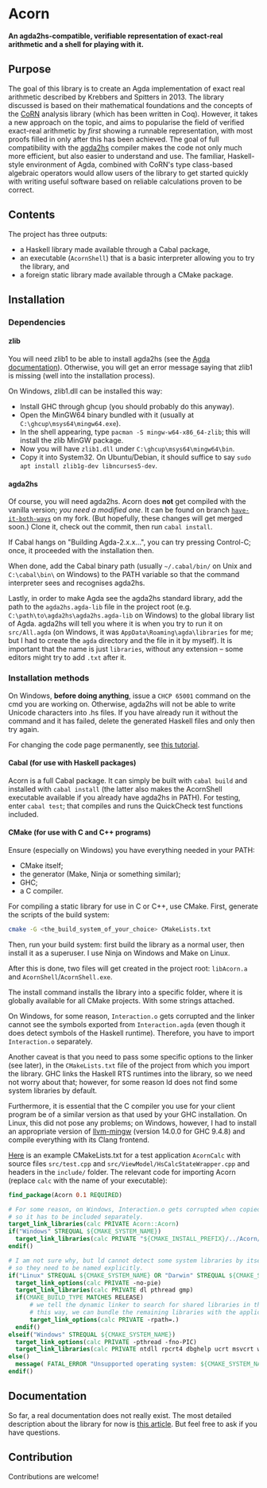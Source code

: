 # Acorn
**An agda2hs-compatible, verifiable representation of exact-real arithmetic
and a shell for playing with it.**

## Purpose

The goal of this library is to create an Agda implementation of exact real arithmetic
described by Krebbers and Spitters in 2013.
The library discussed is based on their mathematical foundations
and the concepts of the [CoRN](https://github.com/coq-community/corn/) analysis library
(which has been written in Coq).
However, it takes a new approach on the topic,
and aims to popularise the field of verified exact-real arithmetic
by _first_ showing a runnable representation,
with most proofs filled in only after this has been achieved.
The goal of full compatibility with the [agda2hs](https://github.com/agda/agda2hs) compiler
makes the code not only much more efficient,
but also easier to understand and use.
The familiar, Haskell-style environment of Agda,
combined with CoRN's type class-based algebraic operators
would allow users of the library
to get started quickly with writing useful software
based on reliable calculations
proven to be correct.

## Contents

The project has three outputs:
- a Haskell library made available through a Cabal package,
- an executable (`AcornShell`) that is a basic interpreter allowing you to try the library, and
- a foreign static library made available through a CMake package.

## Installation

### Dependencies

#### zlib

You will need zlib1 to be able to install agda2hs
(see the [Agda documentation](https://agda.readthedocs.io/en/v2.5.4.1/getting-started/prerequisites.html)).
Otherwise, you will get an error message saying that zlib1 is missing
(well into the installation process).

On Windows, zlib1.dll can be installed this way:
- Install GHC through ghcup (you should probably do this anyway).
- Open the MinGW64 binary bundled with it (usually at `C:\ghcup\msys64\mingw64.exe`).
- In the shell appearing, type `pacman -S mingw-w64-x86_64-zlib`; this will install the zlib MinGW package.
- Now you will have `zlib1.dll` under `C:\ghcup\msys64\mingw64\bin`.
- Copy it into System32.
On Ubuntu/Debian, it should suffice to say `sudo apt install zlib1g-dev libncurses5-dev`.

#### agda2hs

Of course, you will need agda2hs.
Acorn does **not** get compiled with the vanilla version;
_you need a modified one_.
It can be found on branch [`have-it-both-ways`](https://github.com/viktorcsimma/agda2hs/commit/a3c83ad3be876ce0c7aa31157f3107843bf2f465) on my fork.
(But hopefully, these changes will get merged soon.)
Clone it, check out the commit, then run `cabal install`.

If Cabal hangs on "Building Agda-2.x.x...", you can try pressing Control-C;
once, it proceeded with the installation then.

When done, add the Cabal binary path
(usually `~/.cabal/bin/` on Unix and `C:\cabal\bin\` on Windows)
to the PATH variable
so that the command interpreter sees and recognises agda2hs.

Lastly, in order to make Agda see the agda2hs standard library,
add the path to the `agda2hs.agda-lib` file in the project root
(e.g. `C:\path\to\agda2hs\agda2hs.agda-lib` on Windows)
to the global library list of Agda.
agda2hs will tell you where it is when you try to run it on `src/All.agda`
(on Windows, it was `AppData\Roaming\agda\libraries` for me;
but I had to create the `agda` directory and the file in it by myself).
It is important that the name is just `libraries`, without any extension –
some editors might try to add `.txt` after it.

### Installation methods

On Windows, **before doing anything**,
issue a `CHCP 65001` command on the cmd you are working on.
Otherwise, agda2hs will not be able to write Unicode characters
into .hs files.
If you have already run it without the command and it has failed,
delete the generated Haskell files and only then try again.

For changing the code page permanently,
see [this tutorial](https://www.scaledeskit.net/post/How-to-set-default-charset-in-Windows-cmd).

#### Cabal (for use with Haskell packages)

Acorn is a full Cabal package.
It can simply be built with `cabal build`
and installed with `cabal install`
(the latter also makes the AcornShell executable available
if you already have agda2hs in PATH).
For testing, enter `cabal test`;
that compiles and runs the QuickCheck test functions included.

#### CMake (for use with C and C++ programs)

Ensure (especially on Windows) you have everything needed in your PATH:
- CMake itself;
- the generator (Make, Ninja or something similar);
- GHC;
- a C compiler.

For compiling a static library for use in C or C++,
use CMake.
First, generate the scripts of the build system:

```sh
cmake -G <the_build_system_of_your_choice> CMakeLists.txt
```

Then, run your build system:
first build the library as a normal user,
then install it as a superuser.
I use Ninja on Windows
and Make on Linux.

After this is done,
two files will get created in the project root:
`libAcorn.a` and `AcornShell`/`AcornShell.exe`.

The install command installs the library into a specific folder,
where it is globally available for all CMake projects.
With some strings attached.

On Windows, for some reason,
`Interaction.o` gets corrupted and
the linker cannot see the symbols exported from `Interaction.agda`
(even though it does detect symbols of the Haskell runtime).
Therefore, you have to import `Interaction.o` separately.

Another caveat is that you need to pass some specific options to the linker
(see later),
in the `CMakeLists.txt` file of the project
from which you import the library.
GHC links the Haskell RTS runtimes into the library, so we need not worry about that;
however, for some reason ld does not find some system libraries by default.

Furthermore, it is essential that the C compiler you use for your client program
be of a similar version
as that used by your GHC installation.
On Linux, this did not pose any problems;
on Windows, however, I had to install an appropriate version of
[llvm-mingw](https://github.com/mstorsjo/llvm-mingw/releases)
(version 14.0.0 for GHC 9.4.8)
and compile everything with its Clang frontend.

[Here](https://github.com/viktorcsimma/acorn-calc/blob/main/CMakeLists.txt)
is an example CMakeLists.txt
for a test application `AcornCalc`
with source files `src/test.cpp` and `src/ViewModel/HsCalcStateWrapper.cpp`
and headers in the `include/` folder.
The relevant code for importing Acorn
(replace `calc` with the name of your executable):

```cmake
find_package(Acorn 0.1 REQUIRED)

# For some reason, on Windows, Interaction.o gets corrupted when copied into the library;
# so it has to be included separately.
target_link_libraries(calc PRIVATE Acorn::Acorn)
if("Windows" STREQUAL ${CMAKE_SYSTEM_NAME})
  target_link_libraries(calc PRIVATE "${CMAKE_INSTALL_PREFIX}/../Acorn/lib/Interaction.o")
endif()

# I am not sure why, but ld cannot detect some system libraries by itself;
# so they need to be named explicitly.
if("Linux" STREQUAL ${CMAKE_SYSTEM_NAME} OR "Darwin" STREQUAL ${CMAKE_SYSTEM_NAME})
  target_link_options(calc PRIVATE -no-pie)
  target_link_libraries(calc PRIVATE dl pthread gmp)
  if(CMAKE_BUILD_TYPE MATCHES RELEASE)
      # we tell the dynamic linker to search for shared libraries in the folder of the executable itself
      # this way, we can bundle the remaining libraries with the application
      target_link_options(calc PRIVATE -rpath=.)
  endif()
elseif("Windows" STREQUAL ${CMAKE_SYSTEM_NAME})
  target_link_options(calc PRIVATE -pthread -fno-PIC)
  target_link_libraries(calc PRIVATE ntdll rpcrt4 dbghelp ucrt msvcrt ws2_32 ucrt winmm)
else()
  message( FATAL_ERROR "Unsupported operating system: ${CMAKE_SYSTEM_NAME}" )
endif()
```

## Documentation

So far, a real documentation does not really exist.
The most detailed description about the library for now
is [this article](http://csimmaviktor.web.elte.hu/acorn.pdf).
But feel free to ask if you have questions.

## Contribution

Contributions are welcome!
